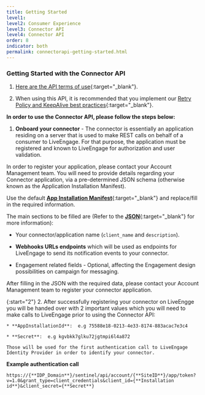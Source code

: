 ```yaml
---
title: Getting Started
level1:
level2: Consumer Experience
level3: Connector API
level4: Connector API
order: 8
indicator: both
permalink: connectorapi-getting-started.html
---
```


### Getting Started with the Connector API

1. [Here are the API terms of use](https://www.liveperson.com/policies/apitou){:target="_blank"}.

2. When using this API, it is recommended that you implement our [Retry Policy and KeepAlive best practices](guides-retry-policy.html){:target="_blank"}.

[comment]: <> (guides-retry-policy.html needs to be updated with Connector API as well)

**In order to use the Connector API, please follow the steps below:**

1. **Onboard your connector** - The connector is essentially an application residing on a server that is used to make REST calls on behalf of a consumer to LiveEngage. For that purpose, the application must be registered and known to LiveEngage for authorization and user validation.

In order to register your application, please contact your Account Management team. You will need to provide details regarding your Connector application, via a pre-determined JSON schema (otherwise known as the Application Installation Manifest).

Use the default [**App Installation Manifest**](AppInstallJSON.html){:target="_blank"} and replace/fill in the required information.

The main sections to be filled are (Refer to the [**JSON**](AppInstallJSON.html){:target="_blank"} for more information):

* Your connector/application name (`client_name` and `description`).

* **Webhooks URLs endpoints** which will be used as endpoints for LiveEngage to send its notification events to your connector.

* Engagement related fields - Optional, affecting the Engagement design possibilities on campaign for messaging.

After filling in the JSON with the required data, please contact your Account Management team to register your connector application.

{:start="2"}
2. After successfully registering your connector on LiveEngge you will be handed over with 2 important values which you will need to make calls to LiveEngage prior to using the Connector API:

	* **AppInstallationId**:  e.g 75588e18-0213-4e33-8174-883acac7e3c4

	* **Secret**:  e.g kgvbkk7glku72jgtmpi6l4a872

	Those will be used for the first authentication call to LiveEngage Identity Provider in order to identify your connector.

**Example authentication call**

```
https://{**IDP_Domain**}/sentinel/api/account/{**SiteID**}/app/token?v=1.0&grant_type=client_credentials&client_id={**Installation id**}&client_secret={**Secret**}
```
